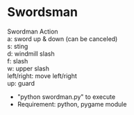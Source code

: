 # Swordsman
Swordman Action  
a: sword up & down (can be canceled)  
s: sting  
d: windmill slash  
f: slash  
w: upper slash  
left/right: move left/right  
up: guard  

* "python swordman.py" to execute  
* Requirement: python, pygame module
